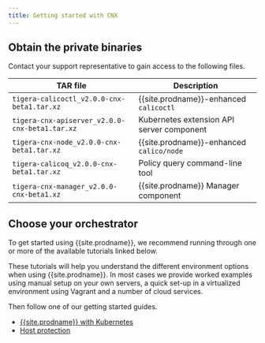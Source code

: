 ```yaml
---
title: Getting started with CNX
---
```


## Obtain the private binaries

Contact your support representative to gain access to the following files. 

   | TAR file                                       | Description                                |
   | ---------------------------------------------- | ------------------------------------------ |
   | `tigera-calicoctl_v2.0.0-cnx-beta1.tar.xz`     | {{site.prodname}}-enhanced `calicoctl`     |
   | `tigera-cnx-apiserver_v2.0.0-cnx-beta1.tar.xz` | Kubernetes extension API server component  |
   | `tigera-cnx-node_v2.0.0-cnx-beta1.tar.xz`      | {{site.prodname}}-enhanced `calico/node`   |
   | `tigera-calicoq_v2.0.0-cnx-beta1.tar.xz`       | Policy query command-line tool             |
   | `tigera-cnx-manager_v2.0.0-cnx-beta1.xz`       | {{site.prodname}} Manager component        | 
   
## Choose your orchestrator

To get started using {{site.prodname}}, we recommend running
through one or more of the available tutorials linked below.

These tutorials will help you understand the different environment options when
using {{site.prodname}}.  In most cases we provide worked examples using manual setup on
your own servers, a quick set-up in a virtualized environment using Vagrant and
a number of cloud services.

Then follow one of our getting started guides.
- [{{site.prodname}} with Kubernetes](kubernetes)
- [Host protection](bare-metal/bare-metal)
